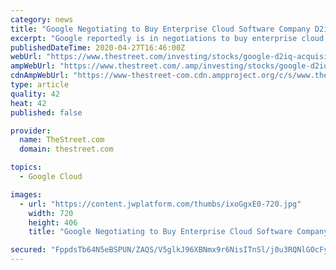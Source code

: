 ```yaml
---
category: news
title: "Google Negotiating to Buy Enterprise Cloud Software Company D2iQ"
excerpt: "Google reportedly is in negotiations to buy enterprise cloud software company D2iQ. Google is in negotiations to buy enterprise cloud software company D2iQ, a report said Monday, but the sale may not happen."
publishedDateTime: 2020-04-27T16:46:00Z
webUrl: "https://www.thestreet.com/investing/stocks/google-d2iq-acquisition-talks-cloud"
ampWebUrl: "https://www.thestreet.com/.amp/investing/stocks/google-d2iq-acquisition-talks-cloud"
cdnAmpWebUrl: "https://www-thestreet-com.cdn.ampproject.org/c/s/www.thestreet.com/.amp/investing/stocks/google-d2iq-acquisition-talks-cloud"
type: article
quality: 42
heat: 42
published: false

provider:
  name: TheStreet.com
  domain: thestreet.com

topics:
  - Google Cloud

images:
  - url: "https://content.jwplatform.com/thumbs/ixoGgxE0-720.jpg"
    width: 720
    height: 406
    title: "Google Negotiating to Buy Enterprise Cloud Software Company D2iQ"

secured: "FppdsTb64N5eBSPUN/ZAQS/V5glkJ96XBNmx9r6NisITnSl/j0u3RQNlGOcFylYDhNMwtnyhG0WUgC7WNo+MlGNo2W46EMvvwOGOlb14ThbzI+7nwShWT/Lh5c/1Srnkng5aXttvgDyQsx9kIKjaQvC8QIN3uJhazoQPmer9KlTvdOx+CHfiDBMsCUM3izXyZIu0UTBO8W1MqDtD+VWqvSSeHwXV5b0T425XBeB1x0ERLSqUyK52HinsUrc56xldoZ/xig/NP3LYj3kTkZ+oIdaFJArepMJP5fyjnookmXQobsXWUNH3XgEcJexG+MKX;QJXBvcnFYbZxrEJ7YZpYUQ=="
---
```


